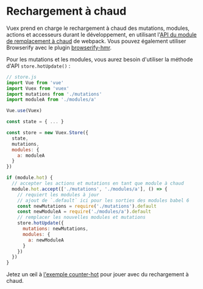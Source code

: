 # Rechargement à chaud

Vuex prend en charge le rechargement à chaud des mutations, modules, actions et accesseurs durant le développement, en utilisant l'[API du module de remplacement à chaud](https://webpack.js.org/guides/hot-module-replacement/) de webpack. Vous pouvez également utiliser Browserify avec le plugin [browserify-hmr](https://github.com/AgentME/browserify-hmr/).

Pour les mutations et les modules, vous aurez besoin d'utiliser la méthode d'API `store.hotUpdate()` :

``` js
// store.js
import Vue from 'vue'
import Vuex from 'vuex'
import mutations from './mutations'
import moduleA from './modules/a'

Vue.use(Vuex)

const state = { ... }

const store = new Vuex.Store({
  state,
  mutations,
  modules: {
    a: moduleA
  }
})

if (module.hot) {
  // accepter les actions et mutations en tant que module à chaud
  module.hot.accept(['./mutations', './modules/a'], () => {
    // requiert les modules à jour
    // ajout de `.default` ici pour les sorties des modules babel 6
    const newMutations = require('./mutations').default
    const newModuleA = require('./modules/a').default
    // remplacer les nouvelles modules et mutations
    store.hotUpdate({
      mutations: newMutations,
      modules: {
        a: newModuleA
      }
    })
  })
}
```

Jetez un œil à [l'exemple counter-hot](https://github.com/vuejs/vuex/tree/dev/examples/counter-hot) pour jouer avec du rechargement à chaud.

